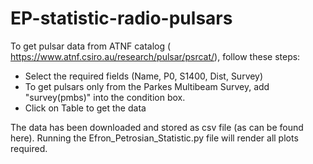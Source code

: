 # EP-statistic-radio-pulsars

To get pulsar data from ATNF catalog ( https://www.atnf.csiro.au/research/pulsar/psrcat/), follow these steps:

- Select the required fields (Name, P0, S1400, Dist, Survey)
- To get pulsars only from the Parkes Multibeam Survey, add "survey(pmbs)" into the condition box.
- Click on Table to get the data

The data has been downloaded and stored as csv file (as can be found here). Running the Efron_Petrosian_Statistic.py file will render all plots required.
